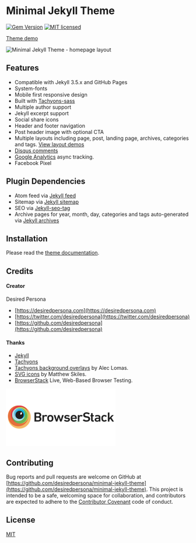 # Minimal Jekyll Theme

[![Gem Version](https://badge.fury.io/rb/minimal-jekyll-theme.svg)](https://badge.fury.io/rb/minimal-jekyll-theme)
[![MIT licensed](https://img.shields.io/badge/license-MIT-blue.svg)](https://raw.githubusercontent.com/desiredpersona/minimal-jekyll-theme/master/LICENSE.txt)

[Theme demo](https://desiredpersona.github.io/minimal-jekyll-theme/)

![Minimal Jekyll Theme - homepage layout](/screenshot.png)

## Features

- Compatible with Jekyll 3.5.x and GitHub Pages
- System-fonts
- Mobile first responsive design
- Built with [Tachyons-sass](https://github.com/tachyons-css/tachyons-sass)
- Multiple author support
- Jekyll excerpt support
- Social share icons
- Header and footer navigation
- Post header image with optional CTA
- Multiple layouts including page, post, landing page, archives, categories and tags. [View layout demos](https://desiredpersona.github.io/minimal-jekyll-theme/docs/)
- [Disqus comments](https://disqus.com/)
- [Google Analytics](https://www.google.com/analytics/) async tracking.
- Facebook Pixel

## Plugin Dependencies

- Atom feed via [Jekyll feed](https://github.com/jekyll/jekyll-feed)
- Sitemap via [Jekyll sitemap](https://github.com/jekyll/jekyll-sitemap)
- SEO via [Jekyll-seo-tag](https://github.com/jekyll/jekyll-seo-tag)
- Archive pages for year, month, day, categories and tags auto-generated via [Jekyll archives](https://github.com/jekyll/jekyll-archives)

## Installation

Please read the [theme documentation](https://desiredpersona.github.io/minimal-jekyll-theme/docs/).


## Credits

#### Creator

Desired Persona

- [https://desiredpersona.com](https://desiredpersona.com)
- [https://twitter.com/desiredpersona](https://twitter.com/desiredpersona)
- [https://github.com/desiredpersona](https://github.com/desiredpersona)

#### Thanks

- [Jekyll](http://jekyllrb.com)
- [Tachyons](http://tachyons.io)
- [Tachyons background overlays](https://github.com/lowmess/tachyons-background-overlays) by Alec Lomas.
- [SVG icons](https://dribbble.com/shots/1925069-Lynny-Icon-Set-Free) by Matthew Skiles.
- [BrowserStack](https://www.browserstack.com) Live, Web-Based Browser Testing.

[![browserstack.com](/browserstack-logo.png)](https://www.browserstack.com)

## Contributing

Bug reports and pull requests are welcome on GitHub at [https://github.com/desiredpersona/minimal-jekyll-theme](https://github.com/desiredpersona/minimal-jekyll-theme). This project is intended to be a safe, welcoming space for collaboration, and contributors are expected to adhere to the [Contributor Covenant](http://contributor-covenant.org) code of conduct.

## License

[MIT](https://github.com/desiredpersona/minimal-jekyll-theme/blob/master/LICENSE.md)



